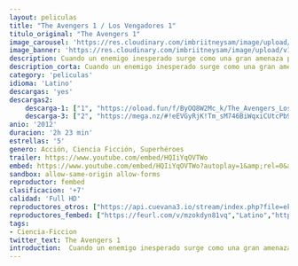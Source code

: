 ```yaml
---
layout: peliculas
title: "The Avengers 1 / Los Vengadores 1"
titulo_original: "The Avengers 1"
image_carousel: 'https://res.cloudinary.com/imbriitneysam/image/upload/v1545010921/vengadores-1-poster-min.jpg'
image_banner: 'https://res.cloudinary.com/imbriitneysam/image/upload/v1545010921/vengadores-1-banner-min.jpg'
description: Cuando un enemigo inesperado surge como una gran amenaza para la seguridad mundial, Nick Fury, director de la Agencia SHIELD, decide reclutar a un equipo para salvar al mundo de un desastre casi seguro. Adaptación del cómic de Marvel Los Vengadores, el legendario grupo de superhéroes formado por Ironman, Hulk, Thor y el Capitán América entre otros.
description_corta: Cuando un enemigo inesperado surge como una gran amenaza para la seguridad mundial, Nick Fury, director de la Agencia SHIELD, decide reclutar a un equipo para salvar al mundo de un desastre casi seguro. Adaptación del cómic de Marvel Los...
category: 'peliculas'
idioma: 'Latino'
descargas: 'yes'
descargas2:
    descarga-1: ["1", "https://oload.fun/f/ByOQ8W2Mc_k/The_Avengers_Los_Vengadores_-_Marvel_Los_vengadores_-_The_Avengers_%282012%29.MP4.mp4", "https://www.google.com/s2/favicons?domain=openload.co","OpenLoad","https://res.cloudinary.com/imbriitneysam/image/upload/v1541473684/mexico.png", "Latino", "Full HD"]
    descarga-3: ["2", "https://mega.nz/#!eEVGyRjK!Tm_sM746BiWqxiCUtcPb90jHTN4IphNcbrv-UEq7ND4", "https://www.google.com/s2/favicons?domain=mega.nz","Mega","https://res.cloudinary.com/imbriitneysam/image/upload/v1541473684/mexico.png", "Latino", "Full HD"]
anio: '2012'
duracion: '2h 23 min'
estrellas: '5'
genero: Acción, Ciencia Ficción, Superhéroes
trailer: https://www.youtube.com/embed/HQIiYqOVTWo
embed: https://www.youtube.com/embed/HQIiYqOVTWo?autoplay=1&amp;rel=0&amp;hd=1&border=0&wmode=opaque&enablejsapi=1&modestbranding=1&controls=1&showinfo=0
sandbox: allow-same-origin allow-forms
reproductor: fembed
clasificacion: '+7'
calidad: 'Full HD'
reproductores_otros: ["https://api.cuevana3.io/stream/index.php?file=ek5lbm9xYWNrS0xYMTZLa2xNbkdvY3ZTb3BtZng4TGp6ZFpobGFMUGtPTFJ5SnFUWU5MSzZkUFhZR1JwbTVha25KR1VvcVBWMGVMWWtaYWhvSkhFNlpTYloycGxsSm5mMkpHZ29tYz0","Latino","https://gdriveplayer.me/embed2.php?link=v15t8qX%252BLW5FUre%252B64b4zQw1JX0haMue3vnr1M85lBUCcAWAgoSeDqhA1KkNPhgh4ixUCgjOkO4g%252B1DySVBEIV%252BQ7zCMvI73uKSj9LTeaSqgFn4c%252FQTBU5ys9s4Q4j0mbEAzaNt1K%252BBzyYuj1MOCJNwL6bc0WFS0%252BASeT1m%252Fxip%252FQZ%252FTLKWxfziGzdUxtzl%252BCstqKCRVMkvBQORhvzsPrp","Latino","https://gdriveplayer.me/embed2.php?link=OgCuLq41qYWHYVVxij4l%252BADaMlNHv1PguyUXeONrKtQeuDF66rZOIUXrFy62G7GNPj2LEckfXq6gtG6V6%252B3DZk8jK%252F5D7NuWLxjY8ccJ0SZskmu6YMSSkt0AW81GmI%252BkyF3Cd7Jc72XR7krTklJXC8yr8uUmPDPXLMMr2fFY%252FdouwoWE9ZFXxkprX6nDN8MpSeHvi06%252FZVhG5KxBXlPL6m","Latino","https://mstream.website/fhlm86v2lhrv","Latino","https://mstream.website/gz5upav2cqfr","Latino"]
reproductores_fembed: ["https://feurl.com/v/mzokdyn81vq","Latino","https://feurl.com/v/80oekznx7oj","Latino"]
tags:
- Ciencia-Ficcion
twitter_text: The Avengers 1
introduction:  Cuando un enemigo inesperado surge como una gran amenaza para la seguridad mundial, Nick Fury, director de la Agencia SHIELD, decide reclutar a un equipo para salvar al mundo de un desastre casi seguro. Adaptación del cómic de Marvel Los
---
```












